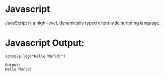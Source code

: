 # Javascript
JavaScript is a high-level, dynamically typed client-side scripting language.

# Javascript Output:
```
console.log("Hello World!")
```
```
Output:
Hello World!
```
